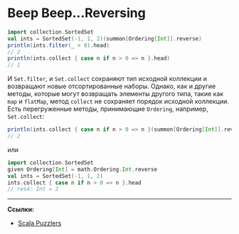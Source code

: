 # Beep Beep...Reversing

```scala
import collection.SortedSet
val ints = SortedSet(-1, 1, 2)(summon[Ordering[Int]].reverse)
println(ints.filter(_ > 0).head)
// 2
println(ints.collect { case n if n > 0 => n }.head)
// 1
```

И `Set.filter`, и `Set.collect` сохраняют тип исходной коллекции и возвращают новые отсортированные наборы. 
Однако, как и другие методы, которые могут возвращать элементы другого типа, 
такие как `map` и `flatMap`, метод `collect` не сохраняет порядок исходной коллекции. 
Есть перегруженные методы, принимающие `Ordering`, например, `Set.collect`:

```scala
println(ints.collect { case n if n > 0 => n }(summon[Ordering[Int]].reverse).head)
// 2
```

или

```scala
import collection.SortedSet
given Ordering[Int] = math.Ordering.Int.reverse
val ints = SortedSet(-1, 1, 2)
ints.collect { case n if n > 0 => n }.head
// res4: Int = 2
```


---

**Ссылки:**
- [Scala Puzzlers](https://scalapuzzlers.com/index.html#pzzlr-069)
